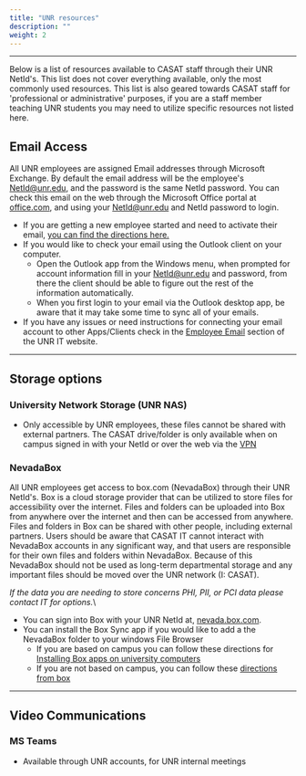 ```yaml
---
title: "UNR resources"
description: ""
weight: 2
---
```

---

Below is a list of resources available to CASAT staff through their UNR NetId's. This list does not cover everything available, only the most commonly used resources. This list is also geared towards CASAT staff for 'professional or administrative' purposes, if you are a staff member teaching UNR students you may need to utilize specific resources not listed here.

## Email Access

All UNR employees are assigned Email addresses through Microsoft Exchange. By default the email address will be the employee's NetId@unr.edu, and the password is the same NetId password. You can check this email on the web through the Microsoft Office portal at [office.com](https://www.office.com), and using your NetId@unr.edu and NetId password to login.
- If you are getting a new employee started and need to activate their email, [you can find the directions here.](https://unr.teamdynamix.com/TDClient/2684/Portal/KB/ArticleDet?ID=117055)
- If you would like to check your email using the Outlook client on your computer.
    - Open the Outlook app from the Windows menu, when prompted for account information fill in your NetId@unr.edu and password, from there the client should be able to figure out the rest of the information automatically.
    - When you first login to your email via the Outlook desktop app, be aware that it may take some time to sync all of your emails.
- If you have any issues or need instructions for connecting your email account to other Apps/Clients check in the [Employee Email](https://unr.teamdynamix.com/TDClient/2684/Portal/KB/?CategoryID=19232) section of the UNR IT website.
---

## Storage options

### University Network Storage (UNR NAS)
- Only accessible by UNR employees, these files cannot be shared with external partners. The CASAT drive/folder is only available when on campus signed in with your NetId or over the web via the [VPN](/unr_resources/vpn)

### NevadaBox

All UNR employees get access to box.com (NevadaBox) through their UNR NetId's. Box is a cloud storage provider that can be utilized to store files for accessibility over the internet. Files and folders can be uploaded into Box from anywhere over the internet and then can be accessed from anywhere. Files and folders in Box can be shared with other people, including external partners. Users should be aware that CASAT IT cannot interact with NevadaBox accounts in any significant way, and that users are responsible for their own files and folders within NevadaBox. Because of this NevadaBox should not be used as long-term departmental storage and any important files should be moved over the UNR network (I: CASAT).

*If the data you are needing to store concerns PHI, PII, or PCI data please contact IT for options.*\

- You can sign into Box with your UNR NetId at, [nevada.box.com](https://nevada.box.com).
- You can install the Box Sync app if you would like to add a the NevadaBox folder to your windows File Browser
    - If you are based on campus you can follow these directions for [Installing Box apps on university computers](https://unr.teamdynamix.com/TDClient/2684/Portal/KB/ArticleDet?ID=116990)
    - If you are not based on campus, you can follow these [directions from box](https://support.box.com/hc/en-us/articles/360043697194-Installing-Box-Sync)

---

## Video Communications

### MS Teams
- Available through UNR accounts, for UNR internal meetings
